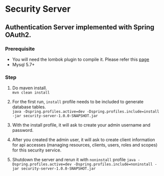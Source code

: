 # Security Server

## Authentication Server implemented with Spring OAuth2.
 
### Prerequisite
- You will need the lombok plugin to compile it.
Please refer this <a href='https://projectlombok.org/setup/overview'>page</a>
- Mysql 5.7+ 

### Step

1. Do maven install. <br/>
```mvn clean install```

2. For the first run, `install` profile needs to be included to generate database tables. <br/>
```java -Dspring.profiles.active=dev -Dspring.profiles.include=install -jar security-server-1.0.0-SNAPSHOT.jar```

3. With the install profile, it will ask to create your admin username and password.

4. After you created the admin user, it will ask to create client information for api accesses (managing resources, clients, users, roles and scopes) for this security service.

5. Shutdown the server and rerun it with `noninstall` profile 
```java -Dspring.profiles.active=dev -Dspring.profiles.include=noninstall -jar security-server-1.0.0-SNAPSHOT.jar```
